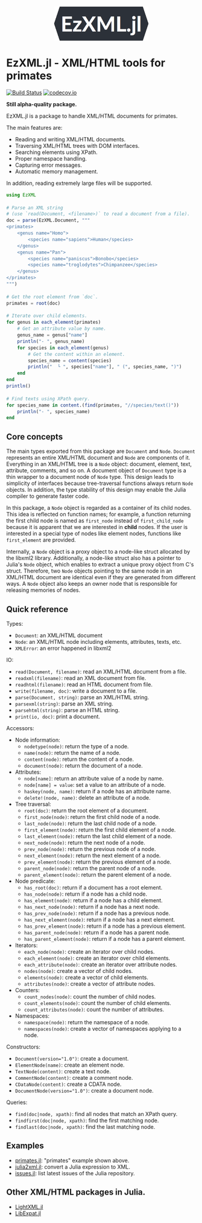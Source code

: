<p align="center"><img src="/docs/EzXML.jl.png" alt="EzXML.jl Logo" width="250" /></p>

# EzXML.jl - XML/HTML tools for primates

[![Build Status](https://travis-ci.org/bicycle1885/EzXML.jl.svg?branch=master)](https://travis-ci.org/bicycle1885/EzXML.jl)
[![codecov.io](http://codecov.io/github/bicycle1885/EzXML.jl/coverage.svg?branch=master)](http://codecov.io/github/bicycle1885/EzXML.jl?branch=master)
<!-- [![Coverage Status](https://coveralls.io/repos/bicycle1885/EzXML.jl/badge.svg?branch=master&service=github)](https://coveralls.io/github/bicycle1885/EzXML.jl?branch=master) -->


**Still alpha-quality package.**

EzXML.jl is a package to handle XML/HTML documents for primates.

The main features are:
* Reading and writing XML/HTML documents.
* Traversing XML/HTML trees with DOM interfaces.
* Searching elements using XPath.
* Proper namespace handling.
* Capturing error messages.
* Automatic memory management.

In addition, reading extremely large files will be supported.

```julia
using EzXML

# Parse an XML string
# (use `read(Document, <filename>)` to read a document from a file).
doc = parse(EzXML.Document, """
<primates>
    <genus name="Homo">
        <species name="sapiens">Human</species>
    </genus>
    <genus name="Pan">
        <species name="paniscus">Bonobo</species>
        <species name="troglodytes">Chimpanzee</species>
    </genus>
</primates>
""")

# Get the root element from `doc`.
primates = root(doc)

# Iterate over child elements.
for genus in each_element(primates)
    # Get an attribute value by name.
    genus_name = genus["name"]
    println("- ", genus_name)
    for species in each_element(genus)
        # Get the content within an element.
        species_name = content(species)
        println("  └ ", species["name"], " (", species_name, ")")
    end
end
println()

# Find texts using XPath query.
for species_name in content.(find(primates, "//species/text()"))
    println("- ", species_name)
end
```


## Core concepts

The main types exported from this package are `Document` and `Node`.  `Document`
represents an entire XML/HTML document and `Node` are components of it.  Everything
in an XML/HTML tree is a `Node` object: document, element, text, attribute, comments,
and so on. A document object of `Document` type is a thin wrapper to a document
node of `Node` type. This design leads to simplicity of interfaces because
tree-traversal functions always return `Node` objects. In addition, the type
stability of this design may enable the Julia compiler to generate faster code.

In this package, a `Node` object is regarded as a container of its child nodes.
This idea is reflected on function names; for example, a function returning the
first child node is named as `first_node` instead of `first_child_node` because
it is apparent that we are interested in **child** nodes. If the user is
interested in a special type of nodes like element nodes, functions like
`first_element` are provided.

Internally, a `Node` object is a proxy object to a node-like struct allocated by
the libxml2 library. Additionally, a node-like struct also has a pointer to
Julia's `Node` object, which enables to extract a unique proxy object from C's
struct. Therefore, two `Node` objects pointing to the same node in an XML/HTML
document are identical even if they are generated from different ways. A `Node`
object also keeps an owner node that is responsible for releasing memories of
nodes.


## Quick reference

Types:
* `Document`: an XML/HTML document
* `Node`: an XML/HTML node including elements, attributes, texts, etc.
* `XMLError`: an error happened in libxml2

IO:
* `read(Document, filename)`: read an XML/HTML document from a file.
* `readxml(filename)`: read an XML document from file.
* `readhtml(filename)`: read an HTML document from file.
* `write(filename, doc)`: write a document to a file.
* `parse(Document, string)`: parse an XML/HTML string.
* `parsexml(string)`: parse an XML string.
* `parsehtml(string)`: parse an HTML string.
* `print(io, doc)`: print a document.

Accessors:
* Node information:
    * `nodetype(node)`: return the type of a node.
    * `name(node)`: return the name of a node.
    * `content(node)`: return the content of a node.
    * `document(node)`: return the document of a node.
* Attributes:
    * `node[name]`: return an attribute value of a node by name.
    * `node[name] = value`: set a value to an attribute of a node.
    * `haskey(node, name)`: return if a node has an attribute name.
    * `delete!(node, name)`: delete an attribute of a node.
* Tree traversal:
    * `root(doc)`: return the root element of a document.
    * `first_node(node)`: return the first child node of a node.
    * `last_node(node)`: return the last child node of a node.
    * `first_element(node)`: return the first child element of a node.
    * `last_element(node)`: return the last child element of a node.
    * `next_node(node)`: return the next node of a node.
    * `prev_node(node)`: return the previous node of a node.
    * `next_element(node)`: return the next element of a node.
    * `prev_element(node)`: return the previous element of a node.
    * `parent_node(node)`: return the parent node of a node.
    * `parent_element(node)`: return the parent element of a node.
* Node predicate:
    * `has_root(doc)`: return if a document has a root element.
    * `has_node(node)`: return if a node has a child node.
    * `has_element(node)`: return if a node has a child element.
    * `has_next_node(node)`: return if a node has a next node.
    * `has_prev_node(node)`: return if a node has a previous node.
    * `has_next_element(node)`: return if a node has a next element.
    * `has_prev_element(node)`: return if a node has a previous element.
    * `has_parent_node(node)`: return if a node has a parent node.
    * `has_parent_element(node)`: return if a node has a parent element.
* Iterators:
    * `each_node(node)`: create an iterator over child nodes.
    * `each_element(node)`: create an iterator over child elements.
    * `each_attribute(node)`: create an iterator over attribute nodes.
    * `nodes(node)`: create a vector of child nodes.
    * `elements(node)`: create a vector of child elements.
    * `attributes(node)`: create a vector of attribute nodes.
* Counters:
    * `count_nodes(node)`: count the number of child nodes.
    * `count_elements(node)`: count the number of child elements.
    * `count_attributes(node)`: count the number of attributes.
* Namespaces:
    * `namespace(node)`: return the namespace of a node.
    * `namespaces(node)`: create a vector of namespaces applying to a node.

Constructors:
* `Document(version="1.0")`: create a document.
* `ElementNode(name)`: create an element node.
* `TextNode(content)`: create a text node.
* `CommentNode(content)`: create a comment node.
* `CDataNode(content)`: create a CDATA node.
* `DocumentNode(version="1.0")`: create a document node.

Queries:
* `find(doc|node, xpath)`: find all nodes that match an XPath query.
* `findfirst(doc|node, xpath)`: find the first matching node.
* `findlast(doc|node, xpath)`: find the last matching node.


## Examples

* [primates.jl](/example/primates.jl): "primates" example shown above.
* [julia2xml.jl](/example/julia2xml.jl): convert a Julia expression to XML.
* [issues.jl](/example/issues.jl): list latest issues of the Julia repository.


## Other XML/HTML packages in Julia.

* [LightXML.jl](https://github.com/JuliaIO/LightXML.jl)
* [LibExpat.jl](https://github.com/amitmurthy/LibExpat.jl)
